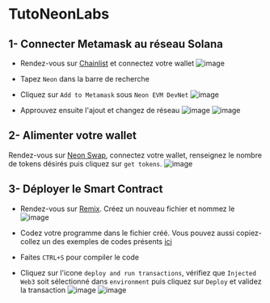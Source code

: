# TutoNeonLabs

## 1- Connecter Metamask au réseau Solana 

- Rendez-vous sur [Chainlist](chainlist.org/) et connectez votre wallet ![image](https://user-images.githubusercontent.com/35653371/151769361-78ad6ef3-ed0b-4450-a1c9-2fc8a82fde85.png)

- Tapez `Neon` dans la barre de recherche 

- Cliquez sur `Add to Metamask` sous `Neon EVM DevNet` ![image](https://user-images.githubusercontent.com/35653371/151769429-08742f5e-d9ad-42b7-9849-de44ee3b2893.png)
- Approuvez ensuite l'ajout et changez de réseau
![image](https://user-images.githubusercontent.com/35653371/151769481-4b5e7499-e73d-4bac-8aab-80f1b285ea2f.png)
![image](https://user-images.githubusercontent.com/35653371/151769538-3f8f816b-2053-4790-a347-a580343cd887.png)


## 2- Alimenter votre wallet 

Rendez-vous sur [Neon Swap](https://neonswap.live/#/get-tokens), connectez votre wallet, renseignez le nombre de tokens désirés puis cliquez sur `get tokens`. ![image](https://user-images.githubusercontent.com/35653371/151769572-5035388f-4290-4a4e-b9d2-1242e6e1f008.png)




## 3- Déployer le Smart Contract

- Rendez-vous sur [Remix](https://remix.ethereum.org/). Créez un nouveau fichier et nommez le ![image](https://user-images.githubusercontent.com/35653371/151769646-e543afa6-ef11-41ca-ad60-9d5eec98078b.png)

- Codez votre programme dans le fichier créé. Vous pouvez aussi copiez-collez un des exemples de codes présents [ici](https://github.com/cryptoloutre/TutoNeonLabs/tree/main/exemples-smart-contract)
- Faites `CTRL+S` pour compiler le code
- Cliquez sur l'icone `deploy and run transactions`, vérifiez que `Injected Web3` soit sélectionné dans `environment` puis cliquez sur `Deploy` et validez la transaction ![image](https://user-images.githubusercontent.com/35653371/151769719-453a8333-5115-44a3-b7a9-c18080c3a91c.png)
![image](https://user-images.githubusercontent.com/35653371/151769743-ce7d465d-d2ac-4ff0-8987-f0f825144ab3.png)

